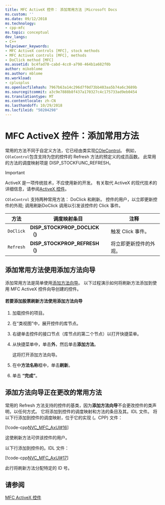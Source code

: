 ```yaml
---
title: MFC ActiveX 控件： 添加常用方法 |Microsoft Docs
ms.custom: ''
ms.date: 09/12/2018
ms.technology:
- cpp-mfc
ms.topic: conceptual
dev_langs:
- C++
helpviewer_keywords:
- MFC ActiveX controls [MFC], stock methods
- MFC ActiveX controls [MFC], methods
- DoClick method [MFC]
ms.assetid: bc4fad78-cabd-4cc0-a798-464b1a682f0b
author: mikeblome
ms.author: mblome
ms.workload:
- cplusplus
ms.openlocfilehash: 7967b63a14c296d7f0d73bb403aa5b74a6c3689b
ms.sourcegitcommit: a3c9e7888b8f437a170327c4c175733ad9eb0454
ms.translationtype: MT
ms.contentlocale: zh-CN
ms.lasthandoff: 10/29/2018
ms.locfileid: "50204298"
---
```

# <a name="mfc-activex-controls-adding-stock-methods"></a>MFC ActiveX 控件：添加常用方法

常用的方法不同于自定义方法，它已经由类实现[COleControl](../mfc/reference/colecontrol-class.md)。 例如，`COleControl`包含支持为您的控件的 Refresh 方法的预定义的成员函数。 此常用的方法的调度映射项是 DISP_STOCKFUNC_REFRESH。

>[!IMPORTANT]
> ActiveX 是一项传统技术，不应使用新的开发。 有关取代 ActiveX 的现代技术的详细信息，请参阅[ActiveX 控件](activex-controls.md)。

`COleControl` 支持两种常用方法： DoClick 和刷新。 控件的用户，以立即更新控件的外观; 调用刷新DoClick 调用以引发该控件的 Click 事件。

|方法|调度映射条目|注释|
|------------|------------------------|-------------|
|`DoClick`|**DISP_STOCKPROP_DOCLICK （)**|触发 Click 事件。|
|`Refresh`|**DISP_STOCKPROP_REFRESH （)**|将立即更新控件的外观。|

##  <a name="_core_adding_a_stock_method_using_classwizard"></a> 添加常用方法使用添加方法向导

添加常用方法是简单使用[添加方法向导](../ide/add-method-wizard.md)。 以下过程演示如何将刷新方法添加到使用 MFC ActiveX 控件向导创建的控件。

#### <a name="to-add-the-stock-refresh-method-using-the-add-method-wizard"></a>若要添加股票刷新方法使用添加方法向导

1. 加载控件的项目。

1. 在“类视图”中，展开控件的库节点。

1. 右键单击控件的接口节点（库节点的第二个节点）以打开快捷菜单。

1. 从快捷菜单中，单击**外**，然后单击**添加方法**。

   这将打开添加方法向导。

1. 在中**方法名称**框中，单击**刷新**。

1. 单击 **“完成”**。

##  <a name="_core_classwizard_changes_for_stock_methods"></a> 添加方法向导正在更改的常用方法

常用的 Refresh 方法支持的控件的基类，因为**添加方法向导**不会更改控件的类声明，以任何方式。 它将添加到控件的调度映射和方法的条目及其。IDL 文件。 将以下行添加到控件的调度映射，位于它的实现 (。CPP) 文件：

[!code-cpp[NVC_MFC_AxUI#16](../mfc/codesnippet/cpp/mfc-activex-controls-adding-stock-methods_1.cpp)]

这使刷新方法可供该控件的用户。

以下行添加到控件的。IDL 文件：

[!code-cpp[NVC_MFC_AxUI#17](../mfc/codesnippet/cpp/mfc-activex-controls-adding-stock-methods_2.idl)]

此行将刷新方法分配特定的 ID 号。

## <a name="see-also"></a>请参阅

[MFC ActiveX 控件](../mfc/mfc-activex-controls.md)

